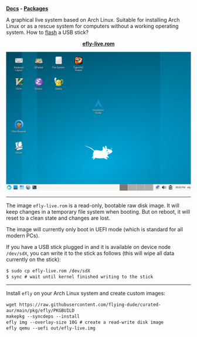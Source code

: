**[Docs](docs/README.md) - [Packages](https://github.com/flying-dude/curated-aur)**

A graphical live system based on Arch Linux.
Suitable for installing Arch Linux or as a rescue system for computers without a working operating system.
How to [flash](docs/flash.md) a USB stick?

<p align="center">
<b><a href="https://github.com/flying-dude/efly/releases/download/latest/efly-live.rom">efly-live.rom</a></b>
</p>

![Efly Linux Live](data/screenshot.png)

---

The image `efly-live.rom` is a read-only, bootable raw disk image. It will keep changes in a temporary file system when booting. But on reboot, it will reset to a clean state and changes are lost.

The image will currently only boot in UEFI mode (which is standard for all modern PCs).

If you have a USB stick plugged in and it is available on device node `/dev/sdX`, you can write it to the stick as follows (this will wipe all data currently on the stick):

```
$ sudo cp efly-live.rom /dev/sdX
$ sync # wait until kernel finished writing to the stick
```

---

Install `efly` on your Arch Linux system and create custom images:

```
wget https://raw.githubusercontent.com/flying-dude/curated-aur/main/pkg/efly/PKGBUILD
makepkg --syncdeps --install
efly img --overlay-size 10G # create a read-write disk image
efly qemu --uefi out/efly-live.img
```
